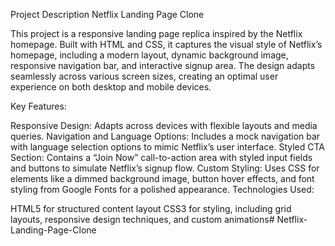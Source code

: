 Project Description
Netflix Landing Page Clone

This project is a responsive landing page replica inspired by the Netflix homepage. Built with HTML and CSS, it captures the visual style of Netflix’s homepage, including a modern layout, dynamic background image, responsive navigation bar, and interactive signup area. The design adapts seamlessly across various screen sizes, creating an optimal user experience on both desktop and mobile devices.

Key Features:

Responsive Design: Adapts across devices with flexible layouts and media queries.
Navigation and Language Options: Includes a mock navigation bar with language selection options to mimic Netflix’s user interface.
Styled CTA Section: Contains a “Join Now” call-to-action area with styled input fields and buttons to simulate Netflix’s signup flow.
Custom Styling: Uses CSS for elements like a dimmed background image, button hover effects, and font styling from Google Fonts for a polished appearance.
Technologies Used:

HTML5 for structured content layout
CSS3 for styling, including grid layouts, responsive design techniques, and custom animations# Netflix-Landing-Page-Clone
